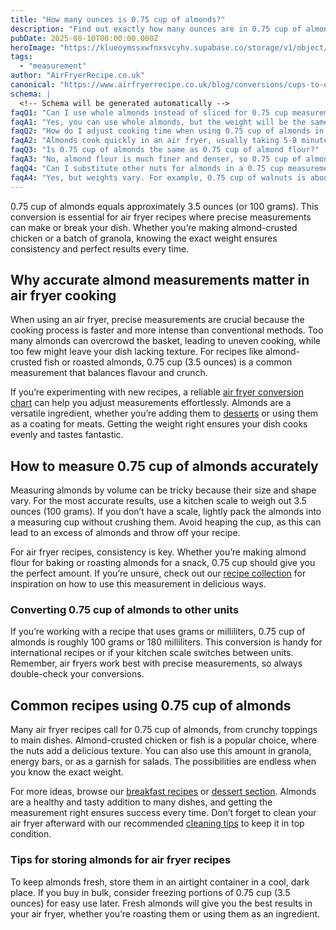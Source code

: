 ```yaml
---
title: "How many ounces is 0.75 cup of almonds?"
description: "Find out exactly how many ounces are in 0.75 cup of almonds for perfect air fryer recipes every time. Easy conversion guide included!"
pubDate: 2025-08-10T00:00:00.000Z
heroImage: "https://klueoymssxwfnxsvcyhv.supabase.co/storage/v1/object/public/Shmucket/how-many-ounces-is-0-75-cup-of-almonds.webp"
tags:
  - "measurement"
author: "AirFryerRecipe.co.uk"
canonical: "https://www.airfryerrecipe.co.uk/blog/conversions/cups-to-ounces/how-many-ounces-is-0-75-cup-of-almonds"
schema: |
  <!-- Schema will be generated automatically -->
faqQ1: "Can I use whole almonds instead of sliced for 0.75 cup measurements?"
faqA1: "Yes, you can use whole almonds, but the weight will be the same (3.5 ounces). However, sliced almonds may distribute more evenly in recipes like coatings or granola. If using whole almonds, consider chopping them slightly for better texture in air fryer dishes."
faqQ2: "How do I adjust cooking time when using 0.75 cup of almonds in an air fryer?"
faqA2: "Almonds cook quickly in an air fryer, usually taking 5-8 minutes at 160°C. If they’re part of a larger recipe, like a crust, follow the main ingredient’s cooking time. Always check for golden colour and aroma to avoid burning."
faqQ3: "Is 0.75 cup of almonds the same as 0.75 cup of almond flour?"
faqA3: "No, almond flour is much finer and denser, so 0.75 cup of almond flour weighs around 2.5 ounces (70 grams). Always check whether your recipe calls for whole almonds, chopped, or flour, as the weight differs significantly."
faqQ4: "Can I substitute other nuts for almonds in a 0.75 cup measurement?"
faqA4: "Yes, but weights vary. For example, 0.75 cup of walnuts is about 3 ounces, while pecans are closer to 3.25 ounces. Adjust slightly if substituting, and consider flavour differences in your air fryer recipe. Always weigh for accuracy if possible."
---
```

<p>0.75 cup of almonds equals approximately 3.5 ounces (or 100 grams). This conversion is essential for air fryer recipes where precise measurements can make or break your dish. Whether you’re making almond-crusted chicken or a batch of granola, knowing the exact weight ensures consistency and perfect results every time.</p>

<h2>Why accurate almond measurements matter in air fryer cooking</h2>  
<p>When using an air fryer, precise measurements are crucial because the cooking process is faster and more intense than conventional methods. Too many almonds can overcrowd the basket, leading to uneven cooking, while too few might leave your dish lacking texture. For recipes like almond-crusted fish or roasted almonds, 0.75 cup (3.5 ounces) is a common measurement that balances flavour and crunch.</p>  
<p>If you’re experimenting with new recipes, a reliable <a href=https://www.airfryerrecipe.co.uk/air-fryer-conversion-chart>air fryer conversion chart</a> can help you adjust measurements effortlessly. Almonds are a versatile ingredient, whether you’re adding them to <a href=https://www.airfryerrecipe.co.uk/recipe-category/dessert>desserts</a> or using them as a coating for meats. Getting the weight right ensures your dish cooks evenly and tastes fantastic.</p>

<h2>How to measure 0.75 cup of almonds accurately</h2>  
<p>Measuring almonds by volume can be tricky because their size and shape vary. For the most accurate results, use a kitchen scale to weigh out 3.5 ounces (100 grams). If you don’t have a scale, lightly pack the almonds into a measuring cup without crushing them. Avoid heaping the cup, as this can lead to an excess of almonds and throw off your recipe.</p>  
<p>For air fryer recipes, consistency is key. Whether you’re making almond flour for baking or roasting almonds for a snack, 0.75 cup should give you the perfect amount. If you’re unsure, check out our <a href=https://www.airfryerrecipe.co.uk/recipes>recipe collection</a> for inspiration on how to use this measurement in delicious ways.</p>

<h3>Converting 0.75 cup of almonds to other units</h3>  
<p>If you’re working with a recipe that uses grams or milliliters, 0.75 cup of almonds is roughly 100 grams or 180 milliliters. This conversion is handy for international recipes or if your kitchen scale switches between units. Remember, air fryers work best with precise measurements, so always double-check your conversions.</p>

<h2>Common recipes using 0.75 cup of almonds</h2>  
<p>Many air fryer recipes call for 0.75 cup of almonds, from crunchy toppings to main dishes. Almond-crusted chicken or fish is a popular choice, where the nuts add a delicious texture. You can also use this amount in granola, energy bars, or as a garnish for salads. The possibilities are endless when you know the exact weight.</p>  
<p>For more ideas, browse our <a href=https://www.airfryerrecipe.co.uk/recipe-category/breakfast>breakfast recipes</a> or <a href=https://www.airfryerrecipe.co.uk/recipe-category/dessert>dessert section</a>. Almonds are a healthy and tasty addition to many dishes, and getting the measurement right ensures success every time. Don’t forget to clean your air fryer afterward with our recommended <a href=https://www.airfryerrecipe.co.uk/air-fryer-cleaner>cleaning tips</a> to keep it in top condition.</p>

<h3>Tips for storing almonds for air fryer recipes</h3>  
<p>To keep almonds fresh, store them in an airtight container in a cool, dark place. If you buy in bulk, consider freezing portions of 0.75 cup (3.5 ounces) for easy use later. Fresh almonds will give you the best results in your air fryer, whether you’re roasting them or using them as an ingredient.</p>

